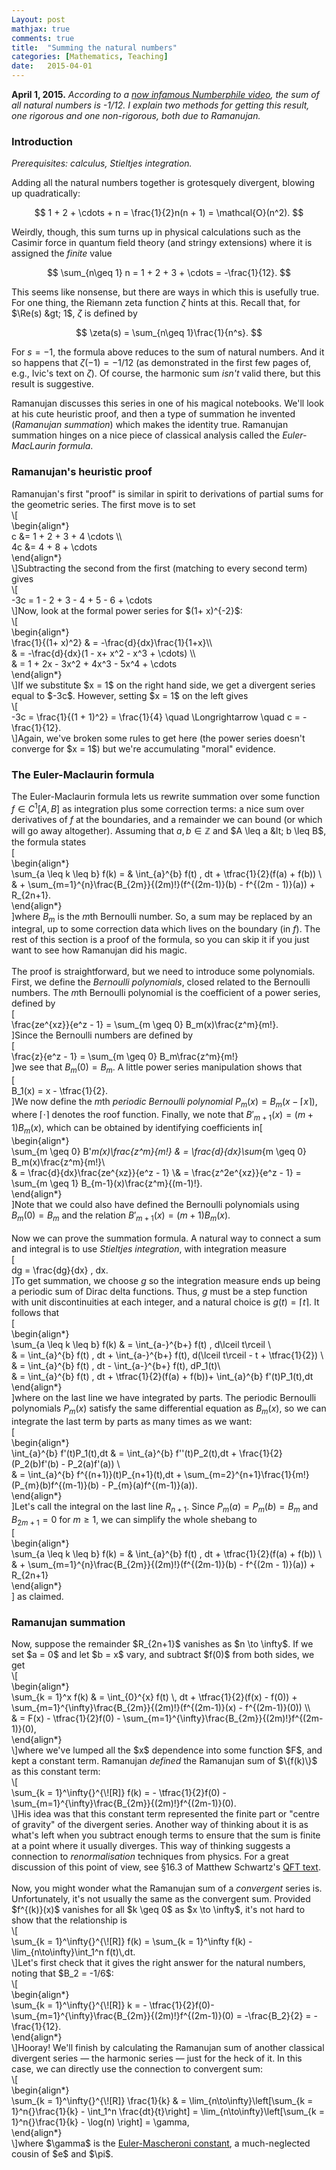 ```yaml
---
Layout: post
mathjax: true
comments: true
title:  "Summing the natural numbers"
categories: [Mathematics, Teaching]
date:   2015-04-01
---
```


**April 1, 2015.** *According to a
  [now infamous Numberphile video](https://www.youtube.com/watch?v=w-I6XTVZXww),
  the sum of all natural numbers is -1/12. I explain two methods for
  getting this result, one rigorous and one non-rigorous, both due to Ramanujan.*

### Introduction

*Prerequisites: calculus, Stieltjes integration.*

Adding all the natural numbers together is grotesquely divergent, blowing up quadratically:

$$
1 + 2 + \cdots + n = \frac{1}{2}n(n + 1) = \mathcal{O}(n^2).
$$

Weirdly, though, this sum turns up in physical calculations such as the Casimir force in quantum field theory (and stringy extensions) where it is assigned the <i>finite</i> value<br />

$$
\sum_{n\geq 1} n = 1 + 2 + 3 + \cdots = -\frac{1}{12}.
$$

This seems like nonsense, but there are ways in which this is usefully true. For one thing, the Riemann zeta function $\zeta$ hints at this. Recall that, for $\Re(s) &gt; 1$, $\zeta$ is defined by<br />

$$
\zeta(s) = \sum_{n\geq 1}\frac{1}{n^s}.
$$

For $s = -1$, the formula above reduces to the sum of natural numbers. And it so happens that $\zeta(-1) = -1/12$ (as demonstrated in the first few pages of, e.g., Ivic's text on $\zeta$). Of course, the harmonic sum&nbsp;<i>isn't</i> valid there, but this result is suggestive.

Ramanujan discusses this series in one of his magical notebooks. We'll
look at his cute heuristic proof, and then a type of summation he
invented (<i>Ramanujan summation</i>) which makes the identity
true. Ramanujan summation hinges on a nice piece of classical analysis
called the <i>Euler-MacLaurin formula</i>.

### Ramanujan's heuristic proof
<div>
Ramanujan's first "proof" is similar in spirit to derivations of partial sums for the geometric series. The first move is to set</div>
<div>
\[<br />
\begin{align*}<br />
c &amp;= 1 + 2 + 3 + 4 \cdots \\<br />
4c &amp;= 4 + 8 + \cdots<br />
\end{align*}<br />
\]Subtracting the second from the first (matching to every second term) gives<br />
\[<br />
-3c = 1 - 2 + 3 - 4 + 5 - 6 + \cdots<br />
\]Now, look at the formal power series for $(1+ x)^{-2}$:<br />
\[<br />
\begin{align*}<br />
\frac{1}{(1+ x)^2} &amp; = -\frac{d}{dx}\frac{1}{1+x}\\<br />
&amp; = -\frac{d}{dx}(1 - x+ x^2 - x^3 + \cdots) \\<br />
&amp; = 1 + 2x - 3x^2 + 4x^3 - 5x^4 + \cdots<br />
\end{align*}<br />
\]If we substitute $x = 1$ on the right hand side, we get a divergent series equal to $-3c$. However, setting $x = 1$ on the left gives<br />
\[<br />
-3c = \frac{1}{(1 + 1)^2} = \frac{1}{4} \quad \Longrightarrow \quad c = -\frac{1}{12}.<br />
\]Again, we've broken some rules to get here (the power series doesn't converge for $x = 1$) but we're accumulating "moral" evidence.<br />

<h3>
The Euler-Maclaurin formula</h3>

The Euler-Maclaurin formula lets us rewrite summation over some function $f \in C^1[A, B]$ as integration plus some correction terms: a nice sum over derivatives of $f$ at the boundaries, and a remainder we can bound (or which will go away altogether). Assuming that $a, b \in \mathbb{Z}$ and $A \leq a &lt; b \leq B$, the formula states<br />
\[<br />
\begin{align*}<br />
\sum_{a \leq k \leq b} f(k) = &amp; \int_{a}^{b} f(t) \, dt + \tfrac{1}{2}(f(a) + f(b)) \\ &amp; + \sum_{m=1}^{n}\frac{B_{2m}}{(2m)!}(f^{(2m-1)}(b) - f^{(2m - 1)}(a)) + R_{2n+1}.<br />
\end{align*}<br />
\]where $B_m$ is the $m$th Bernoulli number. So, a sum may be replaced by an integral, up to some correction data which lives on the boundary (in $f$). The rest of this section is a proof of the formula, so you can skip it if you just want to see how Ramanujan did his magic.<br />
<br />
The proof is straightforward, but we need to introduce some polynomials. First, we define the&nbsp;<i>Bernoulli polynomials</i>, closed related to the Bernoulli numbers. The $m$th Bernoulli polynomial is the coefficient of a power series, defined by<br />
\[<br />
\frac{ze^{xz}}{e^z - 1} = \sum_{m \geq 0} B_m(x)\frac{z^m}{m!}.<br />
\]Since the Bernoulli numbers are defined by<br />
\[<br />
\frac{z}{e^z - 1} = \sum_{m \geq 0} B_m\frac{z^m}{m!}<br />
\]we see that $B_m(0) = B_m$. A little power series manipulation shows that<br />
\[<br />
B_1(x) = x - \tfrac{1}{2}.<br />
\]We now define the $m$th&nbsp;<i>periodic Bernoulli polynomial</i>&nbsp;$P_m(x) = B_m(x - \lceil x \rceil)$, where $\lceil \cdot \rceil$ denotes the roof function. Finally, we note that $B'_{m+1}(x) = (m+1)B_m(x)$, which can be obtained by identifying coefficients in\[<br />
\begin{align*}<br />
\sum_{m \geq 0} B'_m(x)\frac{z^m}{m!} &amp; = \frac{d}{dx}\sum_{m \geq 0} B_m(x)\frac{z^m}{m!}\\<br />
&amp; = \frac{d}{dx}\frac{ze^{xz}}{e^z - 1} \\&amp; = \frac{z^2e^{xz}}{e^z - 1} = \sum_{m \geq 1} B_{m-1}(x)\frac{z^m}{(m-1)!}.<br />
\end{align*}<br />
\]Note that we could also have defined the Bernoulli polynomials using $B_m(0) = B_m$ and the relation $B'_{m+1}(x) = (m + 1)B_m(x)$.<br />
<br />
Now we can prove the summation formula. A natural way to connect a sum and integral is to use <i>Stieltjes integration</i>, with integration measure<br />
\[<br />
dg = \frac{dg}{dx} \, dx.<br />
\]To get summation, we choose $g$ so the integration measure ends up being a periodic sum of Dirac delta functions. Thus, $g$ must be a step function with unit discontinuities at each integer, and a natural choice is $g(t) = \lceil t \rceil$. It follows that<br />
\[<br />
\begin{align*}<br />
\sum_{a \leq k \leq b} f(k) &amp; = \int_{a-}^{b+} f(t) \, d\lceil t\rceil \\<br />
&amp; = \int_{a}^{b} f(t) \, dt + \int_{a-}^{b+} f(t)\, d(\lceil t\rceil - t + \tfrac{1}{2}) \\<br />
&amp; = \int_{a}^{b} f(t) \, dt - \int_{a-}^{b+} f(t)\, dP_1(t)\\<br />
&amp; = \int_{a}^{b} f(t) \, dt + \tfrac{1}{2}(f(a) + f(b))+ \int_{a}^{b} f'(t)P_1(t)\,dt<br />
\end{align*}<br />
\]where on the last line we have integrated by parts. The periodic Bernoulli polynomials $P_m(x)$ satisfy the same differential equation as $B_m(x)$, so we can integrate the last term by parts as many times as we want:<br />
\[<br />
\begin{align*}<br />
\int_{a}^{b} f'(t)P_1(t)\,dt &amp; = \int_{a}^{b} f''(t)P_2(t)\,dt + \frac{1}{2}(P_2(b)f'(b) - P_2(a)f'(a)) \\<br />
&amp; = \int_{a}^{b} f^{(n+1)}(t)P_{n+1}(t)\,dt + \sum_{m=2}^{n+1}\frac{1}{m!}(P_{m}(b)f^{(m-1)}(b) -&nbsp;P_{m}(a)f^{(m-1)}(a)).<br />
\end{align*}<br />
\]Let's call the integral on the last line $R_{n+1}$. Since $P_m(a) = P_m(b) = B_m$ and $B_{2m + 1} = 0$ for $m \geq 1$, we can simplify the whole shebang to<br />
\[<br />
\begin{align*}<br />
\sum_{a \leq k \leq b} f(k) = &amp; \int_{a}^{b} f(t) \, dt + \tfrac{1}{2}(f(a) + f(b)) \\ &amp; + \sum_{m=1}^{n}\frac{B_{2m}}{(2m)!}(f^{(2m-1)}(b) - f^{(2m - 1)}(a)) + R_{2n+1}<br />
\end{align*}<br />
\] as claimed.<br />
<h3>
Ramanujan summation</h3>
Now, suppose the remainder $R_{2n+1}$ vanishes as $n \to \infty$. If we set $a = 0$ and let $b = x$ vary, and subtract $f(0)$ from both sides, we get<br />
\[<br />
\begin{align*}<br />
\sum_{k = 1}^x f(k) &amp; = \int_{0}^{x} f(t) \, dt + \tfrac{1}{2}(f(x) - f(0)) + \sum_{m=1}^{\infty}\frac{B_{2m}}{(2m)!}(f^{(2m-1)}(x) - f^{(2m-1)}(0)) \\<br />
&amp; = F(x) - \tfrac{1}{2}f(0) - \sum_{m=1}^{\infty}\frac{B_{2m}}{(2m)!}f^{(2m-1)}(0),<br />
\end{align*}<br />
\]where we've lumped all the $x$ dependence into some function $F$, and kept a constant term. Ramanujan <i>defined</i> the Ramanujan sum of $\{f(k)\}$ as this constant term:<br />
\[<br />
\sum_{k = 1}^\infty{}^{\![R]} f(k) = - \tfrac{1}{2}f(0) - \sum_{m=1}^{\infty}\frac{B_{2m}}{(2m)!}f^{(2m-1)}(0).<br />
\]His idea was that this constant term represented the finite part or
"centre of gravity" of the divergent series. Another way of thinking
about it is as what's left when you subtract enough terms to ensure
that the sum is finite at a point where it usually diverges. This way
of thinking suggests a connection to <i>renormalisation</i> techniques
from physics. For a great discussion of this point of view, see §16.3
of Matthew Schwartz's <a
href="https://schwartzqft.fas.harvard.edu/">QFT text</a>.<br />
<br />
Now, you might wonder what the Ramanujan sum of a&nbsp;<i>convergent&nbsp;</i>series is. Unfortunately, it's not usually the same as the convergent sum. Provided $f^{(k)}(x)$ vanishes for all $k \geq 0$ as $x \to \infty$, it's not hard to show that the relationship is<br />
\[<br />
\sum_{k = 1}^\infty{}^{\![R]} f(k) = \sum_{k = 1}^\infty f(k) - \lim_{n\to\infty}\int_1^n f(t)\,dt.<br />
\]Let's first check that it gives the right answer for the natural numbers, noting that $B_2 = -1/6$:<br />
\[<br />
\begin{align*}<br />
\sum_{k = 1}^\infty{}^{\![R]} k = - \tfrac{1}{2}f(0)- \sum_{m=1}^{\infty}\frac{B_{2m}}{(2m)!}f^{(2m-1)}(0) = -\frac{B_2}{2} = -\frac{1}{12}.<br />
\end{align*}<br />
\]Hooray! We'll finish by calculating the Ramanujan sum of another classical divergent series — the harmonic series — just for the heck of it. In this case, we can directly use the connection to convergent sum:<br />
\[<br />
\begin{align*}<br />
\sum_{k = 1}^\infty{}^{\![R]} \frac{1}{k} &amp; = \lim_{n\to\infty}\left[\sum_{k = 1}^n{}\frac{1}{k} - \int_1^n \frac{dt}{t}\right] = \lim_{n\to\infty}\left[\sum_{k = 1}^n{}\frac{1}{k} - \log(n) \right] = \gamma,<br />
\end{align*}<br />
\]where $\gamma$ is the <a href="http://en.wikipedia.org/wiki/Euler%E2%80%93Mascheroni_constant">Euler-Mascheroni constant</a>, a much-neglected cousin of $e$ and $\pi$.</div>
